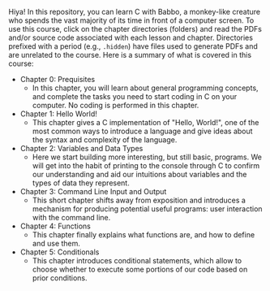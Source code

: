 Hiya! In this repository, you can learn C with Babbo, a monkey-like creature who spends the vast majority of its time in
front of a computer screen. To use this course, click on the chapter directories (folders)
and read the PDFs and/or source code associated with each lesson and chapter. Directories prefixed with a period
(e.g., `.hidden`) have files used to generate PDFs and are unrelated to the course. Here is a summary of what is covered
in this course:

* Chapter 0: Prequisites
    * In this chapter, you will learn about general programming concepts, and complete the tasks you need to start
      coding in C on your computer. No coding is performed in this chapter.
* Chapter 1: Hello World!
    * This chapter gives a C implementation of "Hello, World!", one of the most common ways to introduce a language
      and give ideas about the syntax and complexity of the language.
* Chapter 2: Variables and Data Types
    * Here we start building more interesting, but still basic, programs. We will get into the habit of printing to the
      console through C to confirm our understanding and aid our intuitions about variables and the types of data they
      represent.
* Chapter 3: Command Line Input and Output
    * This short chapter shifts away from exposition and introduces a mechanism for producing potential useful programs: 
      user interaction with the command line.
* Chapter 4: Functions
    * This chapter finally explains what functions are, and how to define and use them.
* Chapter 5: Conditionals
    * This chapter introduces conditional statements, which allow to choose whether to execute some portions of our
      code based on prior conditions.
